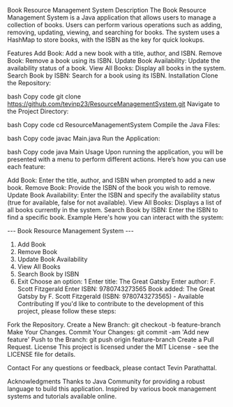 Book Resource Management System
Description
The Book Resource Management System is a Java application that allows users to manage a collection of books. Users can perform various operations such as adding, removing, updating, viewing, and searching for books. The system uses a HashMap to store books, with the ISBN as the key for quick lookups.

Features
Add Book: Add a new book with a title, author, and ISBN.
Remove Book: Remove a book using its ISBN.
Update Book Availability: Update the availability status of a book.
View All Books: Display all books in the system.
Search Book by ISBN: Search for a book using its ISBN.
Installation
Clone the Repository:

bash
Copy code
git clone https://github.com/tevinp23/ResourceManagementSystem.git
Navigate to the Project Directory:

bash
Copy code
cd ResourceManagementSystem
Compile the Java Files:

bash
Copy code
javac Main.java
Run the Application:

bash
Copy code
java Main
Usage
Upon running the application, you will be presented with a menu to perform different actions. Here’s how you can use each feature:

Add Book: Enter the title, author, and ISBN when prompted to add a new book.
Remove Book: Provide the ISBN of the book you wish to remove.
Update Book Availability: Enter the ISBN and specify the availability status (true for available, false for not available).
View All Books: Displays a list of all books currently in the system.
Search Book by ISBN: Enter the ISBN to find a specific book.
Example
Here's how you can interact with the system:

--- Book Resource Management System ---
1. Add Book
2. Remove Book
3. Update Book Availability
4. View All Books
5. Search Book by ISBN
6. Exit
Choose an option: 1
Enter title: The Great Gatsby
Enter author: F. Scott Fitzgerald
Enter ISBN: 9780743273565
Book added: The Great Gatsby by F. Scott Fitzgerald (ISBN: 9780743273565) - Available
Contributing
If you'd like to contribute to the development of this project, please follow these steps:

Fork the Repository.
Create a New Branch: git checkout -b feature-branch
Make Your Changes.
Commit Your Changes: git commit -am 'Add new feature'
Push to the Branch: git push origin feature-branch
Create a Pull Request.
License
This project is licensed under the MIT License - see the LICENSE file for details.

Contact
For any questions or feedback, please contact Tevin Parathattal.

Acknowledgments
Thanks to Java Community for providing a robust language to build this application.
Inspired by various book management systems and tutorials available online.
